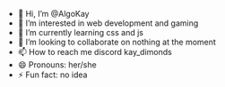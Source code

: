 - 👋 Hi, I’m @AlgoKay
- 👀 I’m interested in web development and gaming
- 🌱 I’m currently learning css and js
- 💞️ I’m looking to collaborate on nothing at the moment
- 📫 How to reach me discord kay_dimonds
- 😄 Pronouns: her/she
- ⚡ Fun fact: no idea

<!---
AlgoKay/AlgoKay is a ✨ special ✨ repository because its `README.md` (this file) appears on your GitHub profile.
You can click the Preview link to take a look at your changes.
--->

